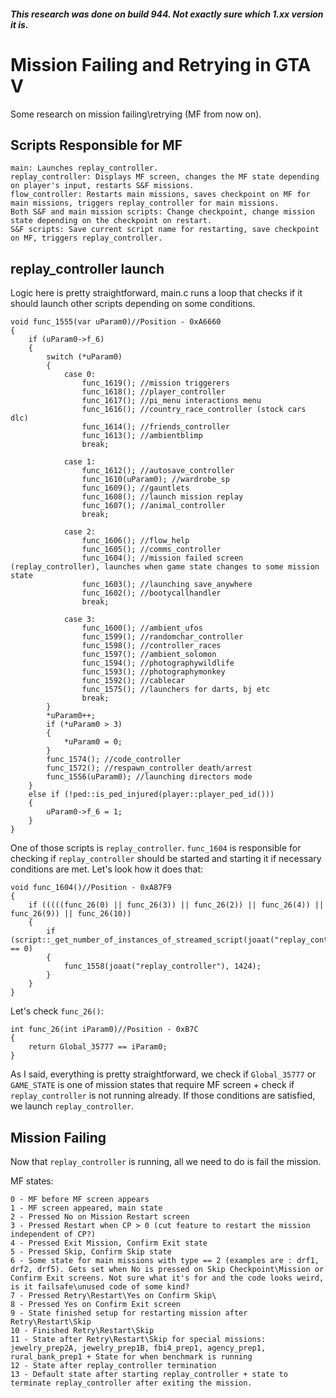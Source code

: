 ##### This research was done on build 944. Not exactly sure which 1.xx version it is.

# Mission Failing and Retrying in GTA V

Some research on mission failing\retrying (MF from now on).

## Scripts Responsible for MF

```
main: Launches replay_controller.
replay_controller: Displays MF screen, changes the MF state depending on player's input, restarts S&F missions.
flow_controller: Restarts main missions, saves checkpoint on MF for main missions, triggers replay_controller for main missions. 
Both S&F and main mission scripts: Change checkpoint, change mission state depending on the checkpoint on restart.
S&F scripts: Save current script name for restarting, save checkpoint on MF, triggers replay_controller.
```


## replay_controller launch

Logic here is pretty straightforward, main.c runs a loop that checks if it should launch other scripts depending on some conditions.

```
void func_1555(var uParam0)//Position - 0xA6660
{
	if (uParam0->f_6)
	{
		switch (*uParam0)
		{
			case 0:
				func_1619(); //mission triggerers
				func_1618(); //player_controller
				func_1617(); //pi_menu interactions menu
				func_1616(); //country_race_controller (stock cars dlc)
				func_1614(); //friends_controller
				func_1613(); //ambientblimp
				break;
			
			case 1:
				func_1612(); //autosave_controller
				func_1610(uParam0); //wardrobe_sp
				func_1609(); //gauntlets
				func_1608(); //launch mission replay
				func_1607(); //animal_controller
				break;
			
			case 2:
				func_1606(); //flow_help
				func_1605(); //comms_controller
				func_1604(); //mission failed screen (replay_controller), launches when game state changes to some mission state
				func_1603(); //launching save_anywhere
				func_1602(); //bootycallhandler
				break;
			
			case 3:
				func_1600(); //ambient_ufos
				func_1599(); //randomchar_controller
				func_1598(); //controller_races
				func_1597(); //ambient_solomon
				func_1594(); //photographywildlife
				func_1593(); //photographymonkey
				func_1592(); //cablecar
				func_1575(); //launchers for darts, bj etc
				break;
		}
		*uParam0++;
		if (*uParam0 > 3)
		{
			*uParam0 = 0;
		}
		func_1574(); //code_controller
		func_1572(); //respawn_controller death/arrest
		func_1556(uParam0); //launching directors mode
	}
	else if (!ped::is_ped_injured(player::player_ped_id()))
	{
		uParam0->f_6 = 1;
	}
} 
```

One of those scripts is `replay_controller`. `func_1604` is responsible for checking if `replay_controller` should be started and starting it if necessary conditions are met. Let's look how it does that:

```
void func_1604()//Position - 0xA87F9
{
	if (((((func_26(0) || func_26(3)) || func_26(2)) || func_26(4)) || func_26(9)) || func_26(10))
	{
		if (script::_get_number_of_instances_of_streamed_script(joaat("replay_controller")) == 0)
		{
			func_1558(joaat("replay_controller"), 1424);
		}
	}
}
``` 

Let's check `func_26()`:

```
int func_26(int iParam0)//Position - 0xB7C
{
	return Global_35777 == iParam0;
}
```

As I said, everything is pretty straightforward, we check if `Global_35777` or `GAME_STATE` is one of mission states that require MF screen + check if `replay_controller` is not running already. If those conditions are satisfied, we launch `replay_controller`.

## Mission Failing

Now that `replay_controller` is running, all we need to do is fail the mission.


MF states:

```
0 - MF before MF screen appears
1 - MF screen appeared, main state
2 - Pressed No on Mission Restart screen
3 - Pressed Restart when CP > 0 (cut feature to restart the mission independent of CP?)
4 - Pressed Exit Mission, Confirm Exit state
5 - Pressed Skip, Confirm Skip state
6 - Some state for main missions with type == 2 (examples are : drf1, drf2, drf5). Gets set when No is pressed on Skip Checkpoint\Mission or Confirm Exit screens. Not sure what it's for and the code looks weird, is it failsafe\unused code of some kind?
7 - Pressed Retry\Restart\Yes on Confirm Skip\
8 - Pressed Yes on Confirm Exit screen
9 - State finished setup for restarting mission after Retry\Restart\Skip
10 - Finished Retry\Restart\Skip
11 - State after Retry\Restart\Skip for special missions: jewelry_prep2A, jewelry_prep1B, fbi4_prep1, agency_prep1, rural_bank_prep1 + State for when benchmark is running
12 - State after replay_controller termination 
13 - Default state after starting replay_controller + state to terminate replay_controller after exiting the mission.
```